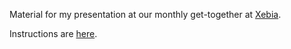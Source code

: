 Material for my presentation at our monthly get-together at [Xebia](http://www.xebia.fr/).

Instructions are [here](http://olim7t.github.com/map-tutorial).

